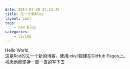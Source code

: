 ```yaml
---
date: 2014-02-28 23:13:45
title: 又一个新blog
layout: post
tags:
    - new blog
categories:
    - living
---
```


Hello World,    
这是Rod的又一个新的博客，使用jekyll搭建在GitHub Pages上。    
祝愿他能坚持一直一直的写下去
